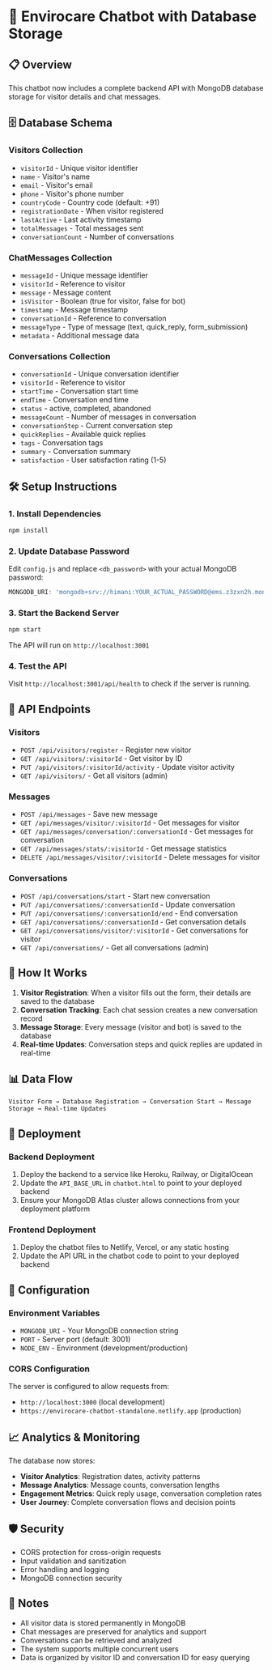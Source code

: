 # 🚀 Envirocare Chatbot with Database Storage

## 📋 Overview
This chatbot now includes a complete backend API with MongoDB database storage for visitor details and chat messages.

## 🗄️ Database Schema

### Visitors Collection
- `visitorId` - Unique visitor identifier
- `name` - Visitor's name
- `email` - Visitor's email
- `phone` - Visitor's phone number
- `countryCode` - Country code (default: +91)
- `registrationDate` - When visitor registered
- `lastActive` - Last activity timestamp
- `totalMessages` - Total messages sent
- `conversationCount` - Number of conversations

### ChatMessages Collection
- `messageId` - Unique message identifier
- `visitorId` - Reference to visitor
- `message` - Message content
- `isVisitor` - Boolean (true for visitor, false for bot)
- `timestamp` - Message timestamp
- `conversationId` - Reference to conversation
- `messageType` - Type of message (text, quick_reply, form_submission)
- `metadata` - Additional message data

### Conversations Collection
- `conversationId` - Unique conversation identifier
- `visitorId` - Reference to visitor
- `startTime` - Conversation start time
- `endTime` - Conversation end time
- `status` - active, completed, abandoned
- `messageCount` - Number of messages in conversation
- `conversationStep` - Current conversation step
- `quickReplies` - Available quick replies
- `tags` - Conversation tags
- `summary` - Conversation summary
- `satisfaction` - User satisfaction rating (1-5)

## 🛠️ Setup Instructions

### 1. Install Dependencies
```bash
npm install
```

### 2. Update Database Password
Edit `config.js` and replace `<db_password>` with your actual MongoDB password:
```javascript
MONGODB_URI: 'mongodb+srv://himani:YOUR_ACTUAL_PASSWORD@ems.z3zxn2h.mongodb.net/?retryWrites=true&w=majority&appName=EMS'
```

### 3. Start the Backend Server
```bash
npm start
```
The API will run on `http://localhost:3001`

### 4. Test the API
Visit `http://localhost:3001/api/health` to check if the server is running.

## 📡 API Endpoints

### Visitors
- `POST /api/visitors/register` - Register new visitor
- `GET /api/visitors/:visitorId` - Get visitor by ID
- `PUT /api/visitors/:visitorId/activity` - Update visitor activity
- `GET /api/visitors/` - Get all visitors (admin)

### Messages
- `POST /api/messages` - Save new message
- `GET /api/messages/visitor/:visitorId` - Get messages for visitor
- `GET /api/messages/conversation/:conversationId` - Get messages for conversation
- `GET /api/messages/stats/:visitorId` - Get message statistics
- `DELETE /api/messages/visitor/:visitorId` - Delete messages for visitor

### Conversations
- `POST /api/conversations/start` - Start new conversation
- `PUT /api/conversations/:conversationId` - Update conversation
- `PUT /api/conversations/:conversationId/end` - End conversation
- `GET /api/conversations/:conversationId` - Get conversation details
- `GET /api/conversations/visitor/:visitorId` - Get conversations for visitor
- `GET /api/conversations/` - Get all conversations (admin)

## 🔄 How It Works

1. **Visitor Registration**: When a visitor fills out the form, their details are saved to the database
2. **Conversation Tracking**: Each chat session creates a new conversation record
3. **Message Storage**: Every message (visitor and bot) is saved to the database
4. **Real-time Updates**: Conversation steps and quick replies are updated in real-time

## 📊 Data Flow

```
Visitor Form → Database Registration → Conversation Start → Message Storage → Real-time Updates
```

## 🚀 Deployment

### Backend Deployment
1. Deploy the backend to a service like Heroku, Railway, or DigitalOcean
2. Update the `API_BASE_URL` in `chatbot.html` to point to your deployed backend
3. Ensure your MongoDB Atlas cluster allows connections from your deployment platform

### Frontend Deployment
1. Deploy the chatbot files to Netlify, Vercel, or any static hosting
2. Update the API URL in the chatbot code to point to your deployed backend

## 🔧 Configuration

### Environment Variables
- `MONGODB_URI` - Your MongoDB connection string
- `PORT` - Server port (default: 3001)
- `NODE_ENV` - Environment (development/production)

### CORS Configuration
The server is configured to allow requests from:
- `http://localhost:3000` (local development)
- `https://envirocare-chatbot-standalone.netlify.app` (production)

## 📈 Analytics & Monitoring

The database now stores:
- **Visitor Analytics**: Registration dates, activity patterns
- **Message Analytics**: Message counts, conversation lengths
- **Engagement Metrics**: Quick reply usage, conversation completion rates
- **User Journey**: Complete conversation flows and decision points

## 🛡️ Security

- CORS protection for cross-origin requests
- Input validation and sanitization
- Error handling and logging
- MongoDB connection security

## 📝 Notes

- All visitor data is stored permanently in MongoDB
- Chat messages are preserved for analytics and support
- Conversations can be retrieved and analyzed
- The system supports multiple concurrent users
- Data is organized by visitor ID and conversation ID for easy querying
